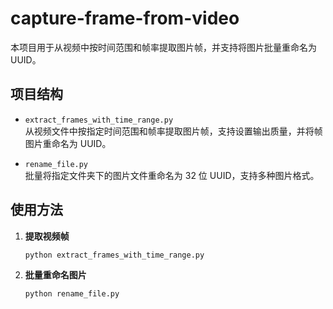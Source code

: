 # capture-frame-from-video

本项目用于从视频中按时间范围和帧率提取图片帧，并支持将图片批量重命名为 UUID。

## 项目结构

- `extract_frames_with_time_range.py`  
  从视频文件中按指定时间范围和帧率提取图片帧，支持设置输出质量，并将帧图片重命名为 UUID。

- `rename_file.py`  
  批量将指定文件夹下的图片文件重命名为 32 位 UUID，支持多种图片格式。

## 使用方法

1. **提取视频帧**
   ```sh
   python extract_frames_with_time_range.py
   ```

2. **批量重命名图片**
    ```sh
    python rename_file.py
    ```